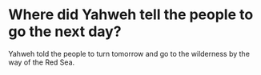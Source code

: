 # Where did Yahweh tell the people to go the next day?

Yahweh told the people to turn tomorrow and go to the wilderness by the way of the Red Sea.
